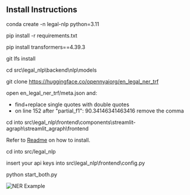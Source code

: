 ## Install Instructions
conda create -n legal-nlp python=3.11

pip install -r requirements.txt

pip install transformers==4.39.3

git lfs install

cd src\legal_nlp\backend\nlp\models

git clone https://huggingface.co/opennyaiorg/en_legal_ner_trf

open en_legal_ner_trf/meta.json and: 
 - find+replace single quotes with double quotes
 - on line 152 after "partial_f1": 90.34146341463416 remove the comma

cd into src\legal_nlp\frontend\components\streamlit-agraph\streamlit_agraph\frontend

Refer to [Readme](https://gitlab.com/SmartR_AI/streamlit-components/knowledge-graph) on how to install.

cd into src/legal_nlp

insert your api keys into src\legal_nlp\frontend\config.py

python start_both.py

![NER Example](https://gitlab.com/SmartR_AI/gpt/demo-projects/legal-nlp/-/raw/main/images/NER_Example.png)